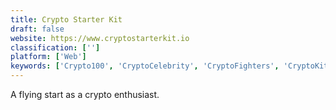 ```yaml
---
title: Crypto Starter Kit
draft: false 
website: https://www.cryptostarterkit.io
classification: ['']
platform: ['Web']
keywords: ['Crypto100', 'CryptoCelebrity', 'CryptoFighters', 'CryptoKitties', 'CryptoParse.io', 'CryptoPunks', 'CryptoTwittos', 'Disrupt Cards', 'Google Design Sprint Starter Kit', 'Radi.Cards', 'Remote Starter Kit', 'Roamer', "Spend Bill Gates' Money", 'ToolBox']
---
```

A flying start as a crypto enthusiast.